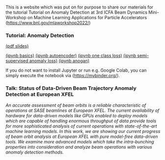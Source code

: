 This is a website which was put on for purpose to share our materials for the tutorial Tutorial on Anomaly Detection at 3rd ICFA Beam Dynamics Mini-Workshop on Machine Learning Applications for Particle Accelerators (https://www.bnl.gov/mlaworkshop2022/)

### Tutorial: Anomaly Detection
[(pdf slides)](https://github.com/sulcantonin/ICFA-Beam-Dynamics-Workshop-2022/blob/main/Tutorial.pdf)

[(ipynb basics)](https://github.com/sulcantonin/ICFA-Beam-Dynamics-Workshop-2022/blob/main/basics.ipynb) 
[(ipynb autoencoder)](https://github.com/sulcantonin/ICFA-Beam-Dynamics-Workshop-2022/blob/main/autoencoder.ipynb) 
[(ipynb one class loss)](https://github.com/sulcantonin/ICFA-Beam-Dynamics-Workshop-2022/blob/main/oneclass.ipynb) 
[(ipynb semi-supervised anomaly loss)](https://github.com/sulcantonin/ICFA-Beam-Dynamics-Workshop-2022/blob/main/sal.ipynb) 
[(ipynb anogan)](https://github.com/sulcantonin/ICFA-Beam-Dynamics-Workshop-2022/blob/main/gan.ipynb)

If you do not want to install Jupyter or run e.g. Google Colab, you can simply execute the notebook via (https://mybinder.org/).

### Talk: Status of Data-Driven Beam Trajectory Anomaly Detection at European XFEL

_An accurate assessment of beam orbits is a reliable characteristic of operations at SASE beamlines at European XFEL. The current availability of hardware for data-driven models like GPUs enabled to deploy models which are capable of handling enormous throughput of data provide tools for more sophisticated analysis of current operations with state-of-the-art machine learning models. In this work, we are showing our current progress of beam orbit analysis at European XFEL with pure model-free data-driven tools.
We examine more advanced models which take the intra-bunching properties into consideration and analyze beam operations with various anomaly detection methods._

